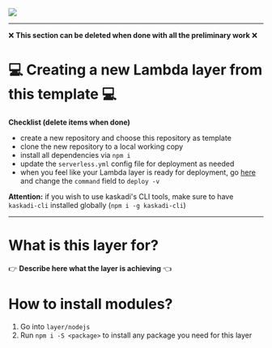 ![](https://img.shields.io/github/workflow/status/kaskadi/template-kaskadi-layer/deploy?label=deployed&logo=Amazon%20AWS)
<!-- Only for branches which are not release/** or master -->
<!-- ![](https://img.shields.io/github/workflow/status/kaskadi/template-kaskadi-layer/test?label=test&logo=serverless) -->

****

❌ **This section can be deleted when done with all the preliminary work** ❌

# :computer: Creating a new Lambda layer from this template :computer:

**Checklist (delete items when done)**
- create a new repository and choose this repository as template
- clone the new repository to a local working copy
- install all dependencies via `npm i`
- update the `serverless.yml` config file for deployment as needed
- when you feel like your Lambda layer is ready for deployment, go [here](./.github/workflows/deploy.yml) and change the `command` field to `deploy -v`

**Attention:** if you wish to use kaskadi's CLI tools, make sure to have `kaskadi-cli` installed globally (`npm i -g kaskadi-cli`)

****

# What is this layer for?

:point_right: **Describe here what the layer is achieving** :point_left:

# How to install modules?

1. Go into `layer/nodejs`
2. Run `npm i -S <package>` to install any package you need for this layer
